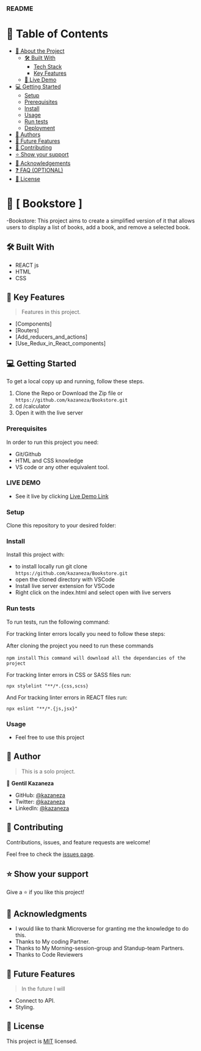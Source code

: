 <a name="readme-top"></a>

<!--
HOW TO USE:
This is an example of how you may give instructions on setting up your project locally.

Modify this file to match your project and remove sections that don't apply.

REQUIRED SECTIONS:
- Table of Contents
- About the Project
  - Built With
  - Live Demo
- Getting Started
- Authors
- Future Features
- Contributing
- Show your support
- Acknowledgements
- License

OPTIONAL SECTIONS:
- FAQ

After you're finished please remove all the comments and instructions!
-->

  <h3><b>README </b></h3>

</div>

<!-- TABLE OF CONTENTS -->

# 📗 Table of Contents

- [📖 About the Project](#about-project)
  - [🛠 Built With](#built-with)
    - [Tech Stack](#tech-stack)
    - [Key Features](#key-features)
  - [🚀 Live Demo](#live-demo)
- [💻 Getting Started](#getting-started)
  - [Setup](#setup)
  - [Prerequisites](#prerequisites)
  - [Install](#install)
  - [Usage](#usage)
  - [Run tests](#run-tests)
  - [Deployment](#triangular_flag_on_post-deployment)
- [👥 Authors](#authors)
- [🔭 Future Features](#future-features)
- [🤝 Contributing](#contributing)
- [⭐️ Show your support](#support)
- [🙏 Acknowledgements](#acknowledgements)
- [❓ FAQ (OPTIONAL)](#faq)
- [📝 License](#license)

<!-- PROJECT DESCRIPTION -->

# 📖 [ Bookstore ] <a name="about-project"></a>

-Bookstore: This project aims to create a simplified version of it that allows users to display a list of books, add a book, and remove a selected book.

## 🛠 Built With <a name="built-with"></a>

- REACT js
- HTML
- CSS

## 🔭 Key Features <a name="future-features"></a>

> Features in this project.

- [Components]
- [Routers]
- [Add_reducers_and_actions]
- [Use_Redux_in_React_components]



## 💻 Getting Started <a name="getting-started"></a>

To get a local copy up and running, follow these steps.

1. Clone the Repo or Download the Zip file or `https://github.com/kazaneza/Bookstore.git`
2. cd /calculator
3. Open it with the live server

### Prerequisites

In order to run this project you need:

- Git/Github
- HTML and CSS knowledge
- VS code or any other equivalent tool.

 <!-- LIVE DEMO -->

### LIVE DEMO

- See it live by clicking [Live Demo Link]()

### Setup

Clone this repository to your desired folder:

<!--
Example commands:

```sh
  cd my-folder
  git clone git@github.com:myaccount/my-project.git
```
--->

### Install

Install this project with:

- to install locally run git clone `https://github.com/kazaneza/Bookstore.git`
- open the cloned directory with VSCode
- Install live server extension for VSCode
- Right click on the index.html and select open with live servers

### Run tests

To run tests, run the following command:

For tracking linter errors locally you need to follow these steps:

After cloning the project you need to run these commands

`npm install` `This command will download all the dependancies of the project`

For tracking linter errors in CSS or SASS files run:

`npx stylelint "**/*.{css,scss}`

And For tracking linter errors in REACT files run:

`npx eslint "**/*.{js,jsx}"`

### Usage

- Feel free to use this project

<!-- AUTHORS -->

## 👥 Author <a name="author"></a>

> This is a solo project.

👤 **Gentil Kazaneza**

- GitHub: [@kazaneza](https://github.com/kazaneza)
- Twitter: [@kazaneza](https://twitter.com/kazaneza)
- LinkedIn: [@kazaneza](https://www.linkedin.com/in/gentil-kazaneza-a51742188/)

<!-- CONTRIBUTING -->

## 🤝 Contributing <a name="contributing"></a>

Contributions, issues, and feature requests are welcome!

Feel free to check the [issues page](../../issues/).

<!-- SUPPORT -->

## ⭐️ Show your support <a name="support"></a>

Give a ⭐️ if you like this project!

<!-- ACKNOWLEDGEMENTS -->

## 🙏 Acknowledgments <a name="acknowledgements"></a>

- I would like to thank Microverse for granting me the knowledge to do this.
- Thanks to My coding Partner.
- Thanks to My Morning-session-group and Standup-team Partners.
- Thanks to Code Reviewers

<!-- FUTURE FEATURES -->

## 🔭 Future Features <a name="future-features"></a>

> In the future I will


- Connect to API.
- Styling.



## 📝 License <a name="license"></a>

This project is [MIT](./LICENSE) licensed.
